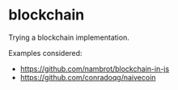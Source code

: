 # blockchain
Trying a blockchain implementation.

Examples considered:
- https://github.com/nambrot/blockchain-in-js
- https://github.com/conradoqg/naivecoin
